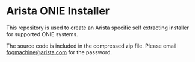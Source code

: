 # Arista ONIE Installer

This repository is used to create an Arista specific self extracting installer for supported ONIE systems.

The source code is included in the compressed zip file. Please email fogmachine@arista.com for the password.
